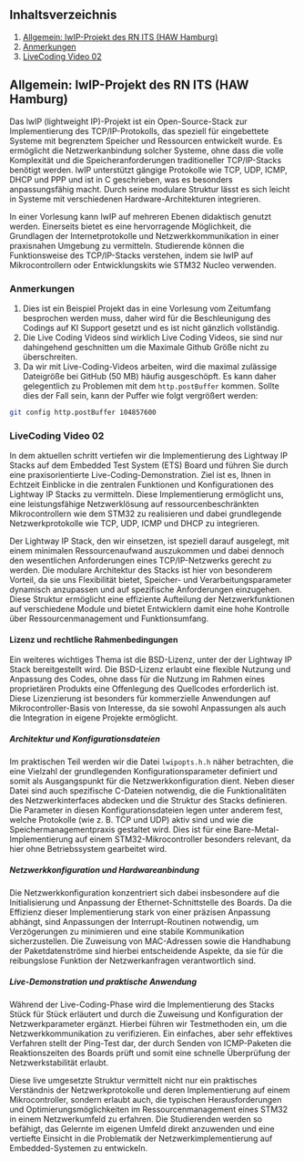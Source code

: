 ## Inhaltsverzeichnis
1. [Allgemein: lwIP-Projekt des RN ITS (HAW Hamburg)](#allgemein-lwip-projekt-des-rn-its-haw-hamburg)
2. [Anmerkungen](#anmerkungen)
3. [LiveCoding Video 02](#livecoding-video-02)

## Allgemein: lwIP-Projekt des RN ITS (HAW Hamburg)

Das lwIP (lightweight IP)-Projekt ist ein Open-Source-Stack zur Implementierung des TCP/IP-Protokolls, das speziell für eingebettete Systeme mit begrenztem Speicher und Ressourcen entwickelt wurde. Es ermöglicht die Netzwerkanbindung solcher Systeme, ohne dass die volle Komplexität und die Speicheranforderungen traditioneller TCP/IP-Stacks benötigt werden. lwIP unterstützt gängige Protokolle wie TCP, UDP, ICMP, DHCP und PPP und ist in C geschrieben, was es besonders anpassungsfähig macht. Durch seine modulare Struktur lässt es sich leicht in Systeme mit verschiedenen Hardware-Architekturen integrieren.

In einer Vorlesung kann lwIP auf mehreren Ebenen didaktisch genutzt werden. Einerseits bietet es eine hervorragende Möglichkeit, die Grundlagen der Internetprotokolle und Netzwerkkommunikation in einer praxisnahen Umgebung zu vermitteln. Studierende können die Funktionsweise des TCP/IP-Stacks verstehen, indem sie lwIP auf Mikrocontrollern oder Entwicklungskits wie STM32 Nucleo verwenden.


### Anmerkungen
1. Dies ist ein Beispiel Projekt das in eine Vorlesung vom Zeitumfang besprochen werden muss, daher wird für die Beschleunigung des Codings auf KI Support gesetzt und es ist nicht gänzlich vollständig. 
2. Die Live Coding Videos sind wirklich Live Coding Videos, sie sind nur dahingehend geschnitten um die Maximale Github Größe nicht zu überschreiten. 
3. Da wir mit Live-Coding-Videos arbeiten, wird die maximal zulässige Dateigröße bei GitHub (50 MB) häufig ausgeschöpft. Es kann daher gelegentlich zu Problemen mit dem `http.postBuffer` kommen. Sollte dies der Fall sein, kann der Puffer wie folgt vergrößert werden:

```bash
git config http.postBuffer 104857600
```

### LiveCoding Video 02

In dem aktuellen schritt vertiefen wir die Implementierung des Lightway IP Stacks auf dem Embedded Test System (ETS) Board und führen Sie durch eine praxisorientierte Live-Coding-Demonstration. Ziel ist es, Ihnen in Echtzeit Einblicke in die zentralen Funktionen und Konfigurationen des Lightway IP Stacks zu vermitteln. Diese Implementierung ermöglicht uns, eine leistungsfähige Netzwerklösung auf ressourcenbeschränkten Mikrocontrollern wie dem STM32 zu realisieren und dabei grundlegende Netzwerkprotokolle wie TCP, UDP, ICMP und DHCP zu integrieren.

Der Lightway IP Stack, den wir einsetzen, ist speziell darauf ausgelegt, mit einem minimalen Ressourcenaufwand auszukommen und dabei dennoch den wesentlichen Anforderungen eines TCP/IP-Netzwerks gerecht zu werden. Die modulare Architektur des Stacks ist hier von besonderem Vorteil, da sie uns Flexibilität bietet, Speicher- und Verarbeitungsparameter dynamisch anzupassen und auf spezifische Anforderungen einzugehen. Diese Struktur ermöglicht eine effiziente Aufteilung der Netzwerkfunktionen auf verschiedene Module und bietet Entwicklern damit eine hohe Kontrolle über Ressourcenmanagement und Funktionsumfang.

#### Lizenz und rechtliche Rahmenbedingungen

Ein weiteres wichtiges Thema ist die BSD-Lizenz, unter der der Lightway IP Stack bereitgestellt wird. Die BSD-Lizenz erlaubt eine flexible Nutzung und Anpassung des Codes, ohne dass für die Nutzung im Rahmen eines proprietären Produkts eine Offenlegung des Quellcodes erforderlich ist. Diese Lizenzierung ist besonders für kommerzielle Anwendungen auf Mikrocontroller-Basis von Interesse, da sie sowohl Anpassungen als auch die Integration in eigene Projekte ermöglicht.

##### Architektur und Konfigurationsdateien

Im praktischen Teil werden wir die Datei `lwipopts.h.h` näher betrachten, die eine Vielzahl der grundlegenden Konfigurationsparameter definiert und somit als Ausgangspunkt für die Netzwerkkonfiguration dient. Neben dieser Datei sind auch spezifische C-Dateien notwendig, die die Funktionalitäten des Netzwerkinterfaces abdecken und die Struktur des Stacks definieren. Die Parameter in diesen Konfigurationsdateien legen unter anderem fest, welche Protokolle (wie z. B. TCP und UDP) aktiv sind und wie die Speichermanagementpraxis gestaltet wird. Dies ist für eine Bare-Metal-Implementierung auf einem STM32-Mikrocontroller besonders relevant, da hier ohne Betriebssystem gearbeitet wird.

##### Netzwerkkonfiguration und Hardwareanbindung

Die Netzwerkkonfiguration konzentriert sich dabei insbesondere auf die Initialisierung und Anpassung der Ethernet-Schnittstelle des Boards. Da die Effizienz dieser Implementierung stark von einer präzisen Anpassung abhängt, sind Anpassungen der Interrupt-Routinen notwendig, um Verzögerungen zu minimieren und eine stabile Kommunikation sicherzustellen. Die Zuweisung von MAC-Adressen sowie die Handhabung der Paketdatenströme sind hierbei entscheidende Aspekte, da sie für die reibungslose Funktion der Netzwerkanfragen verantwortlich sind.

##### Live-Demonstration und praktische Anwendung

Während der Live-Coding-Phase wird die Implementierung des Stacks Stück für Stück erläutert und durch die Zuweisung und Konfiguration der Netzwerkparameter ergänzt. Hierbei führen wir Testmethoden ein, um die Netzwerkkommunikation zu verifizieren. Ein einfaches, aber sehr effektives Verfahren stellt der Ping-Test dar, der durch Senden von ICMP-Paketen die Reaktionszeiten des Boards prüft und somit eine schnelle Überprüfung der Netzwerkstabilität erlaubt.

Diese live umgesetzte Struktur vermittelt nicht nur ein praktisches Verständnis der Netzwerkprotokolle und deren Implementierung auf einem Mikrocontroller, sondern erlaubt auch, die typischen Herausforderungen und Optimierungsmöglichkeiten im Ressourcenmanagement eines STM32 in einem Netzwerkumfeld zu erfahren. Die Studierenden werden so befähigt, das Gelernte im eigenen Umfeld direkt anzuwenden und eine vertiefte Einsicht in die Problematik der Netzwerkimplementierung auf Embedded-Systemen zu entwickeln.